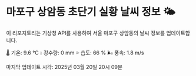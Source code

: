 
# 마포구 상암동 초단기 실황 날씨 정보 🌤️

이 리포지토리는 기상청 API를 사용하여 서울 마포구 상암동의 날씨 정보를 업데이트합니다. 

🌡️ 기온: 9.6 ℃
💧 강수량: 0 mm
💦 습도: 66 %
🌬️ 풍속: 1.8 m/s

마지막 업데이트 시각: 2025년 03월 20일 20시 09분    
